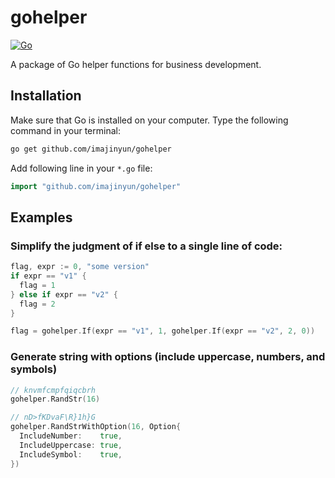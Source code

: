 # gohelper

[![Go](https://github.com/imajinyun/gohelper/actions/workflows/go.yml/badge.svg)](https://github.com/imajinyun/gohelper/actions/workflows/go.yml)

A package of Go helper functions for business development.

## Installation

Make sure that Go is installed on your computer. Type the following command in your terminal:

```bash
go get github.com/imajinyun/gohelper
```

Add following line in your `*.go` file:

```go
import "github.com/imajinyun/gohelper"
```

## Examples

### Simplify the judgment of if else to a single line of code:

```go
flag, expr := 0, "some version"
if expr == "v1" {
  flag = 1
} else if expr == "v2" {
  flag = 2
}

flag = gohelper.If(expr == "v1", 1, gohelper.If(expr == "v2", 2, 0))
```

### Generate string with options (include uppercase, numbers, and symbols)

```go
// knvmfcmpfqiqcbrh
gohelper.RandStr(16)

// nD>fKDvaF\R}1h}G
gohelper.RandStrWithOption(16, Option{
  IncludeNumber:    true,
  IncludeUppercase: true,
  IncludeSymbol:    true,
})
```
